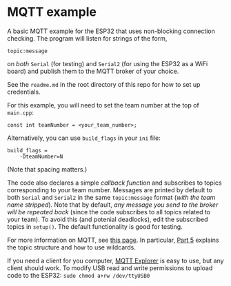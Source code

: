 # MQTT example

A basic MQTT example for the ESP32 that uses non-blocking connection checking. The program will listen for strings of the form, 

`topic:message` 

on *both* `Serial` (for testing) and `Serial2` (for using the ESP32 as a WiFi board) and publish them to the MQTT broker of your choice. 

See the `readme.md` in the root directory of this repo for how to set up credentials. 

For this example, you will need to set the team number at the top of `main.cpp`:

```
const int teamNumber = <your_team_number>;
```

Alternatively, you can use `build_flags` in your `ini` file:

```
build_flags =
    -DteamNumber=N
```

(Note that spacing matters.)

The code also declares a simple *callback function* and subscribes to topics corresponding to your team number. Messages are printed by default to both `Serial` and `Serial2` in the same `topic:message` format (_with the team name stripped_). Note that by default, *any message you send to the broker will be repeated back* (since the code subscribes to all topics related to your team). To avoid this (and potenial deadlocks), edit the subscribed topics in `setup()`. The default functionality is good for testing.

For more information on MQTT, see [this page](https://www.hivemq.com/mqtt-essentials/). In particular, [Part 5](https://www.hivemq.com/blog/mqtt-essentials-part-5-mqtt-topics-best-practices/) explains the topic structure and how to use wildcards.

If you need a client for you computer, [MQTT Explorer](http://mqtt-explorer.com) is easy to use, but any client should work.
To modify USB read and write permissions to upload code to the ESP32: `sudo chmod a+rw /dev/ttyUSB0`